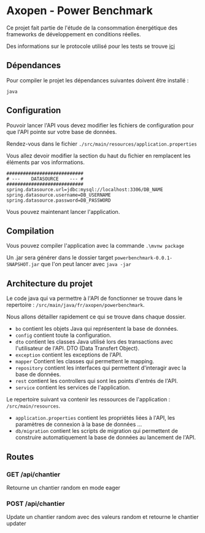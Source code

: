 # Axopen - Power Benchmark


Ce projet fait partie de l'étude de la consommation énergétique des frameworks
de développement en conditions réelles.

Des informations sur le protocole utilisé pour les tests se trouve [ici](https://github.com/axopen-power-benchmark/setup-benchmark)

## Dépendances

Pour compiler le projet les dépendances suivantes doivent être installé :

```shell
java
```

## Configuration

Pouvoir lancer l'API vous devez modifier les fichiers de configuration pour que l'API pointe sur votre base de données.

Rendez-vous dans le fichier `./src/main/resources/application.properties`

Vous allez devoir modifier la section du haut du fichier en remplacent les éléments par vos informations. 

```properties
############################
# ---    DATASOURCE    --- #
############################
spring.datasource.url=jdbc:mysql://localhost:3306/DB_NAME
spring.datasource.username=DB_USERNAME
spring.datasource.password=DB_PASSWORD
```

Vous pouvez maintenant lancer l'application.

## Compilation

Vous pouvez compiler l'application avec la commande
`.\mvnw package`

Un .jar sera générer dans le dossier target `powerbenchmark-0.0.1-SNAPSHOT.jar`
que l'on peut lancer avec `java -jar`

## Architecture du projet

Le code java qui va permettre à l'API de fonctionner se trouve dans le repertoire : `/src/main/java/fr/axopen/powerbenchmark`.

Nous allons détailler rapidement ce qui se trouve dans chaque dossier.

- `bo` contient les objets Java qui représentent la base de données.
- `config` contient toute la configuration.
- `dto` contient les classes Java utilisé lors des transactions avec l'utilisateur de l'API. DTO (Data Transfert Object).
- `exception` contient les exceptions de l'API.
- `mapper` Contient les classes qui permettent le mapping.
- `repository` contient les interfaces qui permettent d'interagir avec la base de données.
- `rest` contient les controllers qui sont les points d'entrés de l'API.
- `service` contient les services de l'application.

Le repertoire suivant va contenir les ressources de l'application : `/src/main/resources`.

- `application.properties` contient les propriétés liées à l'API, les paramètres de connexion à la base de données ...
- `db/migration` contient les scripts de migration qui permettent de construire automatiquement la base de données au lancement de l'API.


## Routes

### GET /api/chantier

Retourne un chantier random en mode eager

### POST /api/chantier

Update un chantier random avec des valeurs random et retourne le chantier updater
